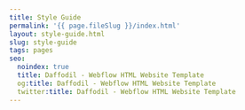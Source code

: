```yaml
---
title: Style Guide
permalink: '{{ page.fileSlug }}/index.html'
layout: style-guide.html
slug: style-guide
tags: pages
seo:
  noindex: true
  title: Daffodil - Webflow HTML Website Template
  og:title: Daffodil - Webflow HTML Website Template
  twitter:title: Daffodil - Webflow HTML Website Template
---
```



